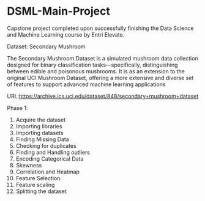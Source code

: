 # DSML-Main-Project
Capstone project completed upon successfully finishing the Data Science and Machine Learning course by Entri Elevate.

Dataset: Secondary Mushroom

The Secondary Mushroom Dataset is a simulated mushroom data collection designed for binary classification tasks—specifically, distinguishing between edible and poisonous mushrooms. It is as an extension to the original UCI Mushroom Dataset, offering a more extensive and diverse set of features to support advanced machine learning applications

URL:https://archive.ics.uci.edu/dataset/848/secondary+mushroom+dataset

Phase 1: 

  1. Acquire the dataset
  2. Importing libraries
  3. Importing datasets
  4. Finding Missing Data
  5. Checking for duplicates
  6. Finding and Handling outliers
  7. Encoding Categorical Data
  8. Skewness
  9. Correlation and Heatmap
  10. Feature Selection
  11. Feature scaling
  12. Splitting the dataset

